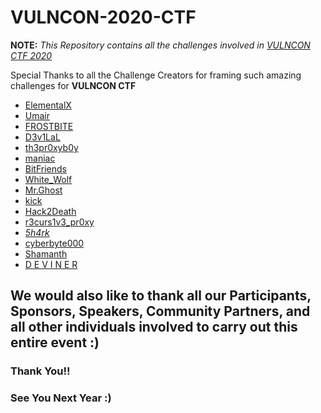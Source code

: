 # VULNCON-2020-CTF

**NOTE:** *This Repository contains all the challenges involved in [VULNCON CTF 2020](https://ctftime.org/event/1149)*

Special Thanks to all the Challenge Creators for framing such amazing challenges for **VULNCON CTF**

- [ElementalX](https://twitter.com/ElementalX2)
- [Umair](https://twitter.com/0x9747)
- [FROSTBITE](https://twitter.com/SoumyadeepBas12)
- [D3v1LaL](https://twitter.com/D3v1L4L)
- [th3pr0xyb0y](https://twitter.com/vanshdevgans)
- [maniac](https://twitter.com/maniac_en)
- [BitFriends](https://twitter.com/BitFriends1)
- [White_Wolf](https://twitter.com/0xanasjamal)
- [Mr.Ghost](https://twitter.com/_mrghost3)
- [kick](https://twitter.com/Karthic_Iam)
- [Hack2Death](https://twitter.com/noob_guy_1337)
- [r3curs1v3_pr0xy](https://twitter.com/r3curs1v3_pr0xy)
- [_5h4rk_](https://twitter.com/Gocharan1)
- [cyberbyte000](https://twitter.com/cyberbyte000)
- [Shamanth](https://twitter.com/shamanthss)
- [D E V I N E R](https://twitter.com/0xdeviner)

## We would also like to thank all our Participants, Sponsors, Speakers, Community Partners, and all other individuals involved to carry out this entire event :)

### Thank You!!
### See You Next Year :)